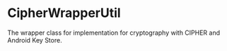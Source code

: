# CipherWrapperUtil
The wrapper class for implementation for cryptography with CIPHER and Android Key Store.

